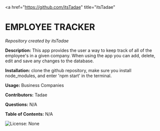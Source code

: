 
  <a href="https://github.com/itsTadae" title="itsTadae"</a>
  
  # EMPLOYEE TRACKER
  
  _Repository created by itsTadae_
  
  __Description:__
  This app provides the user a way to keep track of all of the employee's in a given company. When using the app you can add, delete, edit and save any changes to the database.
  
  __Installation:__
  clone the github repository, make sure you install node_modules, and enter 'npm start' in the terminal.
  
  __Usage:__
  Business Companies
  
  __Contributors:__
  Tadae
  
  __Questions:__
  N/A

  __Table of Contents:__
  N/A
  
  ![License: None](https://img.shields.io/badge/License-None-brightgreen)
  